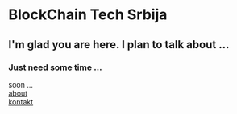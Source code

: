 # BlockChain Tech Srbija

## I'm glad you are here. I plan to talk about ...
### Just need some time ...
soon ...
<br>
[about](about.html)
<br>
[kontakt](contact.html)


